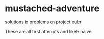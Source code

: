 mustached-adventure
===================

solutions to problems on project euler

These are all first attempts and likely naive